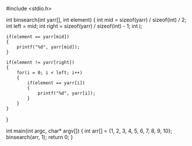 #include <stdio.h>

int binsearch(int yarr[], int element)
{
    int mid = sizeof(yarr) / sizeof(int) / 2;
    int left = mid;
    int right = sizeof(yarr) / sizeof(int) - 1;
    int i;
    
    if(element == yarr[mid])
    {
        printf("%d", yarr[mid]);
    }
    
    if(element != yarr[right])
    {
        for(i = 0; i < left; i++)
        {
            if(element == yarr[i])
            {
                printf("%d", yarr[i]);
            }
        }
    }
}

int main(int argc, char* argv[])
{
    int arr[] = {1, 2, 3, 4, 5, 6, 7, 8, 9, 10};
    binsearch(arr, 1);
    return 0;
}